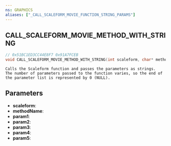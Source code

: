```yaml
---
ns: GRAPHICS
aliases: ["_CALL_SCALEFORM_MOVIE_FUNCTION_STRING_PARAMS"]
---
```

## CALL_SCALEFORM_MOVIE_METHOD_WITH_STRING

```c
// 0x51BC1ED3CC44E8F7 0x91A7FCEB
void CALL_SCALEFORM_MOVIE_METHOD_WITH_STRING(int scaleform, char* methodName, char* param1, char* param2, char* param3, char* param4, char* param5);
```

```
Calls the Scaleform function and passes the parameters as strings.  
The number of parameters passed to the function varies, so the end of the parameter list is represented by 0 (NULL).  
```

## Parameters
* **scaleform**:
* **methodName**:
* **param1**:
* **param2**:
* **param3**:
* **param4**:
* **param5**:

